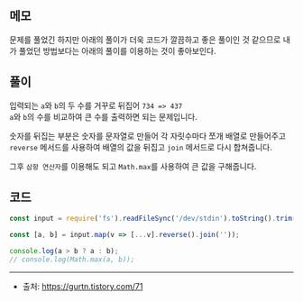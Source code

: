 ## 메모
문제를 풀었긴 하지만 아래의 풀이가 더욱 코드가 깔끔하고 좋은 풀이인 것 같으므로 내가 풀었던 방법보다는 아래의 풀이를 이용하는 것이 좋아보인다.

## 풀이
입력되는 `a`와 `b`의 두 수를 거꾸로 뒤집어 `734 => 437` <br>
`a`와 `b`의 수를 비교하여 큰 수를 출력하면 되는 문제입니다.

숫자를 뒤집는 부분은 숫자를 문자열로 만들어 각 자릿수마다 쪼개 배열로 만들어주고 <br>
`reverse` 메서드를 사용하여 배열의 값을 뒤집고 `join` 메서드로 다시 합쳐줍니다.

그후 `삼항 연산자`를 이용해도 되고 `Math.max`를 사용하여 큰 값을 구해줍니다.

## 코드

```js
const input = require('fs').readFileSync('/dev/stdin').toString().trim().split(" ");

const [a, b] = input.map(v => [...v].reverse().join(''));

console.log(a > b ? a : b);
// console.log(Math.max(a, b));
```

___

- 출처: https://gurtn.tistory.com/71